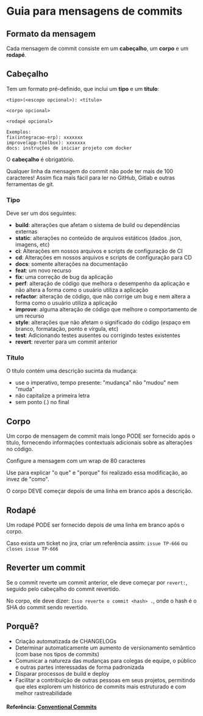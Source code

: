 # Guia para mensagens de commits

## Formato da mensagem

Cada mensagem de commit consiste em um **cabeçalho**, um **corpo** e um **rodapé**. 

## Cabeçalho

Tem um formato pré-definido, que inclui um **tipo** e um **título**:

```
<tipo>(<escopo opcional>): <título>

<corpo opcional>

<rodapé opcional>

Exemplos:
fix(integracao-erp): xxxxxxx
improve(app-toolbox): xxxxxxx
docs: instruções de iniciar projeto com docker
```

O **cabeçalho** é obrigatório.

Qualquer linha da mensagem do commit não pode ter mais de 100 caracteres! Assim fica mais fácil para ler no GitHub, Gitlab e outras ferramentas de git.


### Tipo

Deve ser um dos seguintes:

* **build**: alterações que afetam o sistema de build ou dependências externas
* **static**: alterações no conteúdo de arquivos estáticos (dados .json, imagens, etc)
* **ci**: Alterações em nossos arquivos e scripts de configuração de CI
* **cd**: Alterações em nossos arquivos e scripts de configuração para CD
* **docs**: somente alterações na documentação
* **feat**: um novo recurso
* **fix**: uma correção de bug da aplicação
* **perf**: alteração de código que melhora o desempenho da aplicação e não altera a forma como o usuário utiliza a aplicação
* **refactor**: alteração de código, que não corrige um bug e nem altera a forma como o usuário utiliza a aplicação
* **improve**: alguma alteração de código que melhore o comportamento de um recurso
* **style**: alterações que não afetam o significado do código (espaço em branco, formatação, ponto e vírgula, etc)
* **test**: Adicionando testes ausentes ou corrigindo testes existentes
* **revert**: reverter para um commit anterior

### Título

O título contém uma descrição sucinta da mudança:

* use o imperativo, tempo presente: "mudança" não "mudou" nem "muda"
* não capitalize a primeira letra
* sem ponto (.) no final

## Corpo

Um corpo de mensagem de commit mais longo PODE ser fornecido após o título, fornecendo informações contextuais adicionais sobre as alterações no código. 

Configure a mensagem com um wrap de 80 caracteres

Use para explicar "o que" e "porque" foi realizado essa modificação, ao invez de "como".

O corpo DEVE começar depois de uma linha em branco após a descrição.

## Rodapé

Um rodapé PODE ser fornecido depois de uma linha em branco após o corpo. 

Caso exista um ticket no jira, criar um referência assim: `issue TP-666` ou `closes issue TP-666`

## Reverter um commit
Se o commit reverte um commit anterior, ele deve começar por `revert:`, seguido pelo cabeçalho do commit revertido. 

No corpo, ele deve dizer: `Isso reverte o commit <hash> .`, onde o hash é o SHA do commit sendo revertido.

## Porquê?

* Criação automatizada de CHANGELOGs
* Determinar automaticamente um aumento de versionamento semântico (com base nos tipos de commits)
* Comunicar a natureza das mudanças para colegas de equipe, o público e outras partes interessadas de forma padronizada
* Disparar processos de build e deploy
* Facilitar a contribuição de outras pessoas em seus projetos, permitindo que eles explorem um histórico de commits mais estruturado e com melhor rastreabilidade

#### Referência: [Conventional Commits](https://www.conventionalcommits.org/pt-br/)